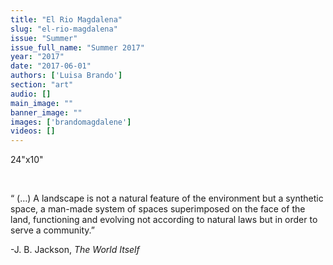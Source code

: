 ```yaml
---
title: "El Rio Magdalena"
slug: "el-rio-magdalena"
issue: "Summer"
issue_full_name: "Summer 2017"
year: "2017"
date: "2017-06-01"
authors: ['Luisa Brando']
section: "art"
audio: []
main_image: ""
banner_image: ""
images: ['brandomagdalene']
videos: []
---
```

24"x10"

  

 “ (…) A landscape is not a natural feature of the environment but a synthetic space, a man-made system of spaces superimposed on the face of the land, functioning and evolving not according to natural laws but in order to serve a community.”

 -J. B. Jackson, *The World Itself*

  

  

